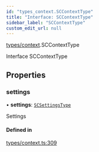 ```yaml
---
id: "types_context.SCContextType"
title: "Interface: SCContextType"
sidebar_label: "SCContextType"
custom_edit_url: null
---
```


[types/context](../modules/types_context.md).SCContextType

Interface SCContextType

## Properties

### settings

• **settings**: [`SCSettingsType`](types_context.SCSettingsType.md)

Settings

#### Defined in

[types/context.ts:309](https://github.com/selfcommunity/community-ui/blob/e8a635a/packages/sc-core/src/types/context.ts#L309)
